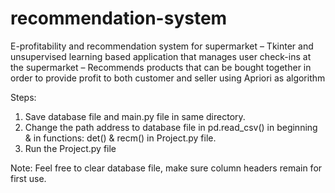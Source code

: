 # recommendation-system
E-profitability and recommendation system for supermarket
–	Tkinter and unsupervised learning based application that manages user check-ins at the supermarket
–	Recommends products that can be bought together in order to provide profit to both customer and seller using Apriori as algorithm 

Steps:
1. Save database file and main.py file in same directory. 
2. Change the path address to database file in pd.read_csv() in beginning & in functions: det() & recm() in Project.py file.
3. Run the Project.py file 

Note: Feel free to clear database file, make sure column headers remain for first use.
